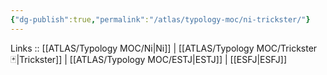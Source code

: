 ```yaml
---
{"dg-publish":true,"permalink":"/atlas/typology-moc/ni-trickster/"}
---
```


Links :: [[ATLAS/Typology MOC/Ni\|Ni]] | [[ATLAS/Typology MOC/Trickster 🃏\|Trickster]] | [[ATLAS/Typology MOC/ESTJ\|ESTJ]] | [[ESFJ\|ESFJ]]
